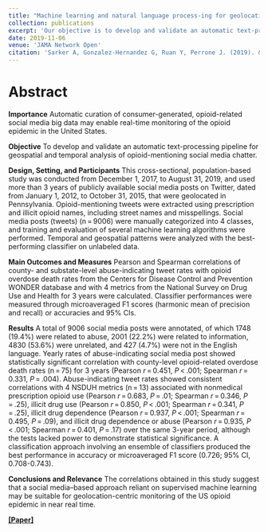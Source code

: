 ```yaml
---
title: "Machine learning and natural language process-ing for geolocation-centric monitoring and characterization of opioid-related Twitter chatter"
collection: publications
excerpt: 'Our objective is to develop and validate an automatic text-processing pipeline for geospatial and temporal analysis of opioid-mentioning social media chatter'
date: 2019-11-06
venue: 'JAMA Network Open'
citation: 'Sarker A, Gonzalez-Hernandez G, Ruan Y, Perrone J. (2019). &quot;Machine learning and natural language process-ing for geolocation-centric monitoring and characterization of opioid-related Twitter chatter.&quot; <i>JAMA Network Open</i>. 2(11).'
---
```

# Abstract

**Importance** Automatic curation of consumer-generated, opioid-related social media big data may enable real-time monitoring of the opioid epidemic in the United States.

**Objective** To develop and validate an automatic text-processing pipeline for geospatial and temporal analysis of opioid-mentioning social media chatter.

**Design, Setting, and Participants** This cross-sectional, population-based study was conducted from December 1, 2017, to August 31, 2019, and used more than 3 years of publicly available social media posts on Twitter, dated from January 1, 2012, to October 31, 2015, that were geolocated in Pennsylvania. Opioid-mentioning tweets were extracted using prescription and illicit opioid names, including street names and misspellings. Social media posts (tweets) (n = 9006) were manually categorized into 4 classes, and training and evaluation of several machine learning algorithms were performed. Temporal and geospatial patterns were analyzed with the best-performing classifier on unlabeled data.

**Main Outcomes and Measures** Pearson and Spearman correlations of county- and substate-level abuse-indicating tweet rates with opioid overdose death rates from the Centers for Disease Control and Prevention WONDER database and with 4 metrics from the National Survey on Drug Use and Health for 3 years were calculated. Classifier performances were measured through microaveraged F1 scores (harmonic mean of precision and recall) or accuracies and 95% CIs.

**Results** A total of 9006 social media posts were annotated, of which 1748 (19.4%) were related to abuse, 2001 (22.2%) were related to information, 4830 (53.6%) were unrelated, and 427 (4.7%) were not in the English language. Yearly rates of abuse-indicating social media post showed statistically significant correlation with county-level opioid-related overdose death rates (n = 75) for 3 years (Pearson *r* = 0.451, *P* < .001; Spearman *r* = 0.331, *P* = .004). Abuse-indicating tweet rates showed consistent correlations with 4 NSDUH metrics (n = 13) associated with nonmedical prescription opioid use (Pearson *r* = 0.683, *P* = .01; Spearman *r* = 0.346, *P* = .25), illicit drug use (Pearson *r* = 0.850, *P* < .001; Spearman *r* = 0.341, *P* = .25), illicit drug dependence (Pearson *r* = 0.937, *P* < .001; Spearman *r* = 0.495, *P* = .09), and illicit drug dependence or abuse (Pearson *r* = 0.935, *P* < .001; Spearman *r* = 0.401, *P* = .17) over the same 3-year period, although the tests lacked power to demonstrate statistical significance. A classification approach involving an ensemble of classifiers produced the best performance in accuracy or microaveraged F1 score (0.726; 95% CI, 0.708-0.743).

**Conclusions and Relevance** The correlations obtained in this study suggest that a social media–based approach reliant on supervised machine learning may be suitable for geolocation-centric monitoring of the US opioid epidemic in near real time.



[**[Paper]**](https://doi.org/10.1001/jamanetworkopen.2019.14672)


